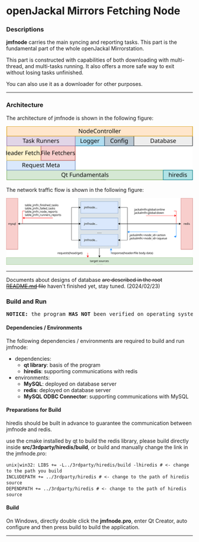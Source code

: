 # openJackal Mirrors Fetching Node

### Descriptions

**jmfnode** carries the main syncing and reporting tasks. This part is the fundamental part of the whole openJackal Mirrorstation.

This part is constructed with capabilities of both downloading with multi-thread, and multi-tasks running. It also offers a more safe way to exit without losing tasks unfinished.

You can also use it as a downloader for other purposes.

------

### Architecture

The architecture of jmfnode is shown in the following figure:

<p align="center"><img src="../../res/jmfnode/arch_jmfnode.svg" alt="fig_arch" /></p>

The network traffic flow is shown in the following figure:

<p align="center"><img src="../../res/jmfnode/traffic_jmfnode.svg" alt="traffic_arch" /></p>

------

Documents about designs of database ~~are described in the root [README.md](../../README.md) file~~ haven't finished yet, stay tuned. (2024/02/23)

### Build and Run

<pre><strong>NOTICE:</strong> the program <strong>HAS NOT</strong> been verified on operating systems other than Windows. (upd on 2024/02/23)</pre>

#### Dependencies / Environments
The following dependencies / environments are required to build and run jmfnode:
+ dependencies:
    + **qt library**: basis of the program
    + **hiredis**: supporting communications with redis
+ environments:
    + **MySQL**: deployed on database server
    + **redis**: deployed on database server
    + **MySQL ODBC Connector**: supporting communications with MySQL

#### Preparations for Build

hiredis should be built in advance to guarantee the communication between jmfnode and redis.

use the cmake installed by qt to build the redis library, please build directly inside **src/3rdparty/hiredis/build**, or build and manually change the link in the jmfnode.pro:

```
unix|win32: LIBS += -L../3rdparty/hiredis/build -lhiredis # <- change to the path you build
INCLUDEPATH += ../3rdparty/hiredis # <- change to the path of hiredis source
DEPENDPATH += ../3rdparty/hiredis # <- change to the path of hiredis source
```

#### Build

On Windows, directly double click the **jmfnode.pro**, enter Qt Creator, auto configure and then press build to build the application.

------
